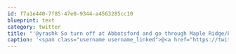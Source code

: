 ```yaml
---
id: f7a1e440-7f85-47e0-9344-a4563285cc10
blueprint: text
category: twitter
title: "'@yrashk So turn off at Abbotsford and go through Maple Ridge/PoCo?"
caption: '<span class="username username_linked">@<a href="https://twitter.com/yrashk" title="Yurii Rashkovskii">yrashk</a></span> So turn off at Abbotsford and go through Maple Ridge/PoCo?'
---
```

